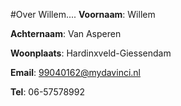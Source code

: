#Over Willem....
**Voornaam**: Willem

**Achternaam**: Van Asperen

**Woonplaats**: Hardinxveld-Giessendam

**Email**: [99040162@mydavinci.nl](99040162@mydavinci.nl)

**Tel**: 06-57578992

